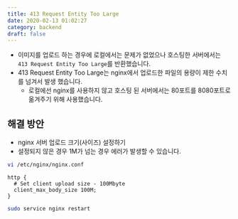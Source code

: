 ```yaml
---
title: 413 Request Entity Too Large
date: 2020-02-13 01:02:27
category: backend
draft: false
---
```


- 이미지를 업로드 하는 경우에 로컬에서는 문제가 없었으나 호스팅한 서버에서는 `413 Request Entity Too Large`를 반환했습니다.
- 413 Request Entity Too Large는 nginx에서 업로드한 파일의 용량이 제한 수치를 넘겨서 발생 했습니다.
  - 로컬에선 nginx를 사용하지 않고 호스팅 된 서버에서는 80포트를 8080포트로 옮겨주기 위해 사용했습니다.

## 해결 방안

- nginx 서버 업로드 크기(사이즈) 설정하기
- 설정되지 않은 경우 1M가 넘는 경우 에러가 발생할 수 있습니다.

```bash
vi /etc/nginx/nginx.conf
```

```vi
http {
  # Set client upload size - 100Mbyte
  client_max_body_size 100M;
}
```

```bash
sudo service nginx restart
```
